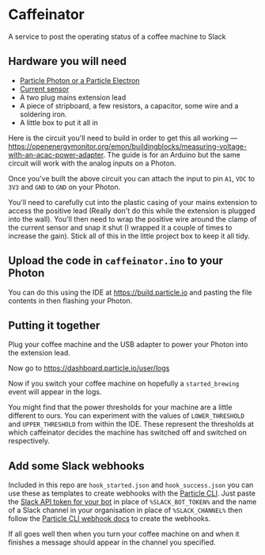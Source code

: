 # Caffeinator

A service to post the operating status of a coffee machine to Slack

## Hardware you will need

* [Particle Photon or a Particle Electron](https://www.particle.io/)
* [Current sensor](https://www.proto-pic.co.uk/non-invasive-current-sensor-30a.html)
* A two plug mains extension lead
* A piece of stripboard, a few resistors, a capacitor, some wire and a soldering iron.
* A little box to put it all in

Here is the circuit you'll need to build in order to get this all working — https://openenergymonitor.org/emon/buildingblocks/measuring-voltage-with-an-acac-power-adapter. The guide is for an Arduino but the same circuit will work with the analog inputs on a Photon.

Once you've built the above circuit you can attach the input to pin `A1`, `VDC` to `3V3` and `GND` to `GND` on your Photon.

You'll need to carefully cut into the plastic casing of your mains extension to access the positive lead (Really don't do this while the extension is plugged into the wall). You'll then need to wrap the positive wire around the clamp of the current sensor and snap it shut (I wrapped it a couple of times to increase the gain). Stick all of this in the little project box to keep it all tidy.

## Upload the code in `caffeinator.ino` to your Photon

You can do this using the IDE at https://build.particle.io and pasting the file contents in then flashing your Photon.

## Putting it together

Plug your coffee machine and the USB adapter to power your Photon into the extension lead.

Now go to https://dashboard.particle.io/user/logs

Now if you switch your coffee machine on hopefully a `started_brewing` event will appear in the logs.

You might find that the power thresholds for your machine are a little different to ours. You can experiment with the values of `LOWER_THRESHOLD` and `UPPER_THRESHOLD` from within the IDE. These represent the thresholds at which caffeinator decides the machine has switched off and switched on respectively.

## Add some Slack webhooks

Included in this repo are `hook_started.json` and `hook_success.json` you can use these as templates to create webhooks with the [Particle CLI](https://docs.particle.io/reference/cli/). Just paste the [Slack API token for your bot](https://api.slack.com/bot-users) in place of `%SLACK_BOT_TOKEN%` and the name of a Slack channel in your organisation in place of `%SLACK_CHANNEL%` then follow the [Particle CLI webhook docs](https://docs.particle.io/reference/cli/#particle-webhook-create) to create the webhooks.

If all goes well then when you turn your coffee machine on and when it finishes a message should appear in the channel you specified.